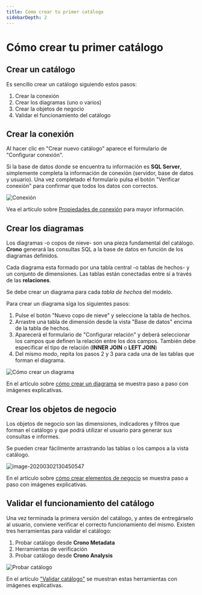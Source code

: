 ```yaml
---
title: Cómo crear tu primer catálogo
sidebarDepth: 2
---
```


# Cómo crear tu primer catálogo

## Crear un catálogo

Es sencillo crear un catálogo siguiendo estos pasos:

1. Crear la conexión
2. Crear los diagramas (uno o varios)
3. Crear la objetos de negocio
4. Validar el funcionamiento del catálogo

## Crear la conexión

Al hacer clic en "Crear nuevo catálogo" aparece el formulario de "Configurar conexión". 

Si la base de datos donde se encuentra tu información es **SQL Server**, simplemente completa la información de conexión (servidor, base de datos y usuario). Una vez completado el formulario pulsa el  botón "Verificar conexión" para confirmar que todos los datos con correctos.

![Conexión](/images/conexion.gif)

Vea el artículo sobre [Propiedades de conexión](#propiedades-de-conexion) para mayor información.

## Crear los diagramas 

Los diagramas -o copos de nieve- son una pieza fundamental del catálogo. **Crono** generará las consultas SQL a la base de datos en función de los diagramas definidos.

Cada diagrama esta formado por una tabla central -o tablas de hechos- y un conjunto de dimensiones. Las tablas están conectadas entre sí a través de las **relaciones**. 

Se debe crear un diagrama para cada _tabla de hechos_ del modelo.  

Para crear un diagrama siga los siguientes pasos:

1. Pulse el botón "Nuevo copo de nieve" y seleccione la tabla de hechos.
2. Arrastre una tabla de dimensión desde la vista "Base de datos" encima de la tabla de hechos.
3. Aparecerá el formulario de "Configurar relación" y deberá seleccionar los campos que definen la relación entre los dos campos. También debe especificar el tipo de relación (**INNER JOIN** o **LEFT JOIN**) 
4. Del mismo modo, repita los pasos 2 y 3 para cada una de las tablas que forman el diagrama.

![Cómo crear un diagrama](/images/diagrama.gif)

En el artículo sobre [cómo crear un diagrama](#como-crear-un-diagrama) se muestra paso a paso con imágenes explicativas.

## Crear los objetos de negocio

Los objetos de negocio son las dimensiones, indicadores y filtros que forman el catálogo y que podrá utilizar el usuario para generar sus consultas e informes.

Se pueden crear fácilmente arrastrando las tablas o los campos a la vista catálogo.

![image-20200302130450547](/images/catalogo6.png)

En el artículo sobre [cómo crear elementos de negocio](#crear-elementos-de-negocio) se muestra paso a paso con imágenes explicativas.


## Validar el funcionamiento del catálogo

Una vez terminada la primera versión del catálogo, y antes de entregárselo al usuario, conviene verificar el correcto funcionamiento del mismo. Existen tres herramientas para validar el catálogo:

1. Probar catálogo desde **Crono Metadata**
2. Herramientas de verificación
3. Probar catálogo desde **Crono Analysis**

![Probar catálogo](/images/probar.gif)

En el artículo ["Validar catálogo"](#validar-catalogo) se muestran estas herramientas con imágenes explicativas.

